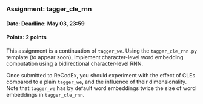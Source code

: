 ### Assignment: tagger_cle_rnn
#### Date: Deadline: May 03, 23:59
#### Points: 2 points

This assignment is a continuation of `tagger_we`. Using the
`tagger_cle_rnn.py` template (to appear soon),
implement character-level word embedding computation using
a bidirectional character-level RNN.

Once submitted to ReCodEx, you should experiment with the effect of CLEs
compared to a plain `tagger_we`, and the influence of their dimensionality. Note
that `tagger_we` has by default word embeddings twice the size of word
embeddings in `tagger_cle_rnn`.
